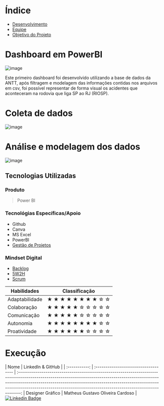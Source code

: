 # Índice

* [Desenvolvimento](#dashboard-em-powerbi)
* [Equipe](#equipe)
* [Objetivo do Projeto](#objetivo-do-projeto)

# Dashboard em PowerBI

![image](https://github.com/theuscards/InfoLog/assets/126296067/a7496ddc-bcf3-4027-adff-c4a01ca514ae)

Este primeiro dashboard foi desenvolvido utilizando a base de dados da ANTT, após filtragem e modelagem das informações contidas nos arquivos em csv, foi possível representar de forma visual os acidentes que aconteceram na rodovia que liga SP ao RJ (RIOSP).

# Coleta de dados
![image](https://github.com/theuscards/InfoLog/assets/126296067/a14d46e0-88b7-49ca-9a47-30c6f44780a3)

# Análise e modelagem dos dados 
![image](https://github.com/theuscards/InfoLog/assets/126296067/fa48a769-dea4-4999-aaf4-a366762c7f11)

## Tecnologias Utilizadas
  ### Produto 
  > Power BI

 ### Tecnológias Específicas/Apoio
- Github
- Canva
- MS Excel
- PowerBI
- [Gestão de Projetos](https://robsoncamargo.com.br/blog/PMBOK)
  
 ### Mindset Digital
- [Backlog](https://youtu.be/Ipg6Ox6qlC8)
- [5W2H](https://youtu.be/M4dNnrcUq9s)
- [Scrum](https://youtu.be/HlmiVz0SqNQ)
  
| Habilidades | Classificação |
| ---------------------- | ------------- |
| Adaptabilidade | ★ ★ ★ ★ ★ ★ ★ ★ ☆ ☆ |
| Colaboração| ★ ★ ★ ★ ★ ☆ ☆ ☆ ☆ ☆ |
| Comunicação | ★ ★ ★ ★ ★ ☆ ☆ ☆ ☆ ☆ |
| Autonomia | ★ ★ ★ ★ ★ ★ ★ ★ ☆ ☆ |
| Proatividade | ★ ★ ★ ★ ★ ★ ☆ ☆ ☆ ☆ |

</details>

# Execução

| Nome                                  |                                                                                                                                                      LinkedIn & GitHub                                                                                                                                                      |
| :-----------: | :------------------------------------ | :-------------------------------------------------------------------------------------------------------------------------------------------------------------------------------------------------------------------------------------------------------------------------------------------------------------------------: 
|  Designer Gráfico  | Matheus Gustavo Oliveira Cardoso |         [![Linkedin Badge](https://img.shields.io/badge/Linkedin-blue?style=flat-square&logo=Linkedin&logoColor=white)](https://www.linkedin.com/in/theuscards) 



